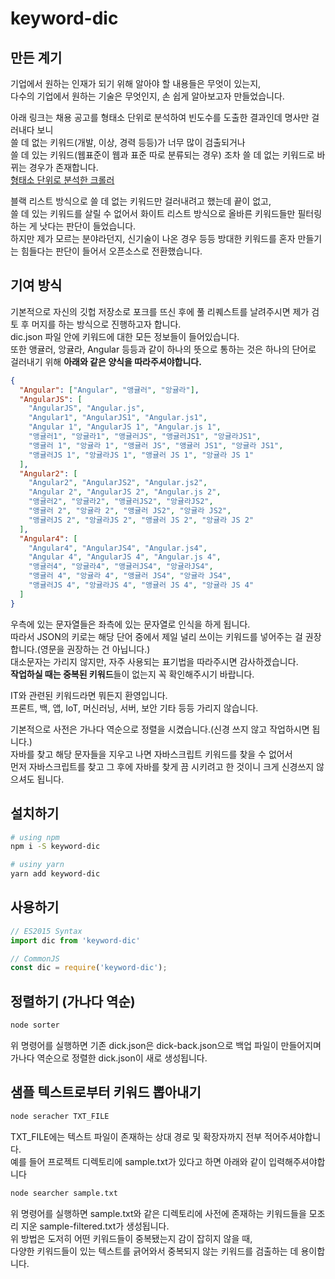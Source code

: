 # keyword-dic
## 만든 계기
기업에서 원하는 인재가 되기 위해 알아야 할 내용들은 무엇이 있는지,  
다수의 기업에서 원하는 기술은 무엇인지, 손 쉽게 알아보고자 만들었습니다.  

아래 링크는 채용 공고를 형태소 단위로 분석하여 빈도수를 도출한 결과인데 명사만 걸러내다 보니  
쓸 데 없는 키워드(개발, 이상, 경력 등등)가 너무 많이 검출되거나  
쓸 데 있는 키워드(웹표준이 웹과 표준 따로 분류되는 경우) 조차 쓸 데 없는 키워드로 바뀌는 경우가 존재합니다.  
[형태소 단위로 분석한 크롤러](https://perfectacle.github.io/crawl-temp/)

블랙 리스트 방식으로 쓸 데 없는 키워드만 걸러내려고 했는데 끝이 없고,  
쓸 데 있는 키워드를 살릴 수 없어서 화이트 리스트 방식으로 올바른 키워드들만 필터링하는 게 낫다는 판단이 들었습니다.  
하지만 제가 모르는 분야라던지, 신기술이 나온 경우 등등 방대한 키워드를 혼자 만들기는 힘들다는 판단이 들어서 오픈소스로 전환했습니다.  

## 기여 방식
기본적으로 자신의 깃헙 저장소로 포크를 뜨신 후에 풀 리퀘스트를 날려주시면 제가 검토 후 머지를 하는 방식으로 진행하고자 합니다.  
dic.json 파일 안에 키워드에 대한 모든 정보들이 들어있습니다.  
또한 앵귤러, 앙귤라, Angular 등등과 같이 하나의 뜻으로 통하는 것은 하나의 단어로 걸러내기 위해 **아래와 같은 양식을 따라주셔야합니다.**
```json
{
  "Angular": ["Angular", "앵귤러", "앙귤라"],
  "AngularJS": [
    "AngularJS", "Angular.js",
    "Angular1", "AngularJS1", "Angular.js1",
    "Angular 1", "AngularJS 1", "Angular.js 1",
    "앵귤러1", "앙귤라1", "앵귤러JS", "앵귤러JS1", "앙귤라JS1",
    "앵귤러 1", "앙귤라 1", "앵귤러 JS", "앵귤러 JS1", "앙귤라 JS1",
    "앵귤러JS 1", "앙귤라JS 1", "앵귤러 JS 1", "앙귤라 JS 1"
  ],
  "Angular2": [
    "Angular2", "AngularJS2", "Angular.js2",
    "Angular 2", "AngularJS 2", "Angular.js 2",
    "앵귤러2", "앙귤라2", "앵귤러JS2", "앙귤라JS2",
    "앵귤러 2", "앙귤라 2", "앵귤러 JS2", "앙귤라 JS2",
    "앵귤러JS 2", "앙귤라JS 2", "앵귤러 JS 2", "앙귤라 JS 2"
  ],
  "Angular4": [
    "Angular4", "AngularJS4", "Angular.js4",
    "Angular 4", "AngularJS 4", "Angular.js 4",
    "앵귤러4", "앙귤라4", "앵귤러JS4", "앙귤라JS4",
    "앵귤러 4", "앙귤라 4", "앵귤러 JS4", "앙귤라 JS4",
    "앵귤러JS 4", "앙귤라JS 4", "앵귤러 JS 4", "앙귤라 JS 4"
  ]
}
```
우측에 있는 문자열들은 좌측에 있는 문자열로 인식을 하게 됩니다.  
따라서 JSON의 키로는 해당 단어 중에서 제일 널리 쓰이는 키워드를 넣어주는 걸 권장합니다.(영문을 권장하는 건 아닙니다.)  
대소문자는 가리지 않지만, 자주 사용되는 표기법을 따라주시면 감사하겠습니다.  
**작업하실 때는 중복된 키워드**들이 없는지 꼭 확인해주시기 바랍니다.  

IT와 관련된 키워드라면 뭐든지 환영입니다.  
프론트, 백, 앱, IoT, 머신러닝, 서버, 보안 기타 등등 가리지 않습니다.

기본적으로 사전은 가나다 역순으로 정렬을 시켰습니다.(신경 쓰지 않고 작업하시면 됩니다.)  
자바를 찾고 해당 문자들을 지우고 나면 자바스크립트 키워드를 찾을 수 없어서  
먼저 자바스크립트를 찾고 그 후에 자바를 찾게 끔 시키려고 한 것이니 크게 신경쓰지 않으셔도 됩니다.

## 설치하기
```bash
# using npm
npm i -S keyword-dic

# usiny yarn
yarn add keyword-dic
```

## 사용하기
```javascript
// ES2015 Syntax
import dic from 'keyword-dic'

// CommonJS
const dic = require('keyword-dic');
```

## 정렬하기 (가나다 역순)
```bash
node sorter
```

위 명령어를 실행하면 기존 dick.json은 dick-back.json으로 백업 파일이 만들어지며 가나다 역순으로 정렬한 dick.json이 새로 생성됩니다.

## 샘플 텍스트로부터 키워드 뽑아내기
```bash
node seracher TXT_FILE
```

TXT_FILE에는 텍스트 파일이 존재하는 상대 경로 및 확장자까지 전부 적어주셔야합니다.  
예를 들어 프로젝트 디렉토리에 sample.txt가 있다고 하면 아래와 같이 입력해주셔야합니다
```bash
node searcher sample.txt
```

위 명령어를 실행하면 sample.txt와 같은 디렉토리에 사전에 존재하는 키워드들을 모조리 지운 sample-filtered.txt가 생성됩니다.  
위 방법은 도저히 어떤 키워드들이 중복됐는지 감이 잡히지 않을 때,  
다양한 키워드들이 있는 텍스트를 긁어와서 중복되지 않는 키워드를 검출하는 데 용이합니다.